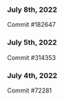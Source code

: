 ### July 8th, 2022

Commit #182647

### July 5th, 2022

Commit #314353


### July 4th, 2022

Commit #72281

